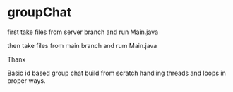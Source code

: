 # groupChat
first take files from server branch and run Main.java

then take files from main branch and rum Main.java

Thanx

Basic id based group chat build from scratch handling threads and loops in proper ways.
